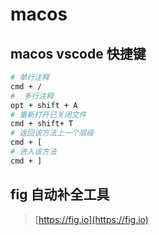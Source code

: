 # macos

## macos vscode 快捷键

```bash
# 单行注释
cmd + /
#  多行注释
opt + shift + A
# 重新打开已关闭文件
cmd + shift+ T
# 返回该方法上一个层级
cmd + [
# 进入该方法
cmd + ]
```

## fig 自动补全工具

> [https://fig.io](https://fig.io)
